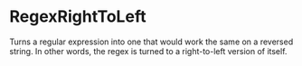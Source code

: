 # RegexRightToLeft
Turns a regular expression into one that would work the same on a reversed string. In other words, the regex is turned to a right-to-left version of itself.
